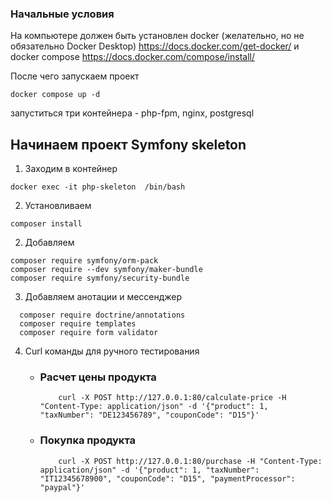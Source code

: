 ### Начальные условия ###
На компьютере должен быть установлен docker (желательно, но не обязательно Docker Desktop)  https://docs.docker.com/get-docker/
и docker compose https://docs.docker.com/compose/install/


После чего запускаем проект
```
docker compose up -d
```
запуститься три контейнера - php-fpm, nginx, postgresql


## Начинаем проект Symfony skeleton ##
1. Заходим в контейнер

```
docker exec -it php-skeleton  /bin/bash
```
2. Установливаем
```
composer install
```

2. Добавляем
```
composer require symfony/orm-pack
composer require --dev symfony/maker-bundle
composer require symfony/security-bundle
```

3. Добавляем анотации и мессенджер


```
  composer require doctrine/annotations
  composer require templates
  composer require form validator
```
4. Curl команды для ручного тестирования
   
   * ### Расчет цены продукта
        ```
            curl -X POST http://127.0.0.1:80/calculate-price -H "Content-Type: application/json" -d '{"product": 1, "taxNumber": "DE123456789", "couponCode": "D15"}'
        ```
   * ### Покупка продукта
        ```
            curl -X POST http://127.0.0.1:80/purchase -H "Content-Type: application/json" -d '{"product": 1, "taxNumber": "IT12345678900", "couponCode": "D15", "paymentProcessor": "paypal"}'
        
        ```
